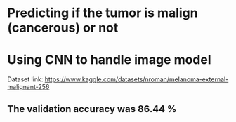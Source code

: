 # Predicting if the tumor is malign (cancerous) or not
# Using CNN to handle image model
Dataset link: https://www.kaggle.com/datasets/nroman/melanoma-external-malignant-256

## The validation accuracy was 86.44 %
